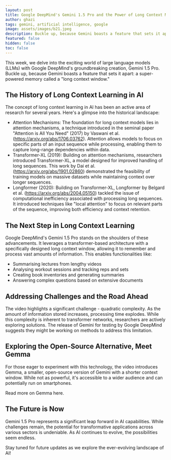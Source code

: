 ```yaml
---
layout: post
title: Google DeepMind's Gemini 1.5 Pro and the Power of Long Context Memory
author: ghazi
tags: gemini, artificial intelligence, google
image: assets/images/b21.jpeg
description: Buckle up, because Gemini boasts a feature that sets it apart, a super-powered memory called a long context window.
featured: false
hidden: false
toc: false
---
```


This week, we delve into the exciting world of large language models (LLMs) with Google DeepMind's groundbreaking creation, Gemini 1.5 Pro. Buckle up, because Gemini boasts a feature that sets it apart: a super-powered memory called a "long context window."

The History of Long Context Learning in AI
------------------------------------------

The concept of long context learning in AI has been an active area of research for several years. Here's a glimpse into the historical landscape:

-   Attention Mechanisms:  The foundation for long context models lies in attention mechanisms, a technique introduced in the seminal paper "Attention is All You Need" (2017) by Vaswani et al. (<https://arxiv.org/abs/1706.03762>). Attention allows models to focus on specific parts of an input sequence while processing, enabling them to capture long-range dependencies within data.
-   Transformer-XL (2019):  Building on attention mechanisms, researchers introduced Transformer-XL, a model designed for improved handling of long sequences. This work by Dai et al. (<https://arxiv.org/abs/1901.02860>) demonstrated the feasibility of training models on massive datasets while maintaining context over longer sequences.
-   Longformer (2020):  Building on Transformer-XL, Longformer by Belgard et al. (<https://arxiv.org/abs/2004.05150>) tackled the issue of computational inefficiency associated with processing long sequences. It introduced techniques like "local attention" to focus on relevant parts of the sequence, improving both efficiency and context retention.

The Next Step in Long Context Learning
--------------------------------------

Google DeepMind's Gemini 1.5 Pro stands on the shoulders of these advancements. It leverages a transformer-based architecture with a specifically designed long context window, allowing it to remember and process vast amounts of information. This enables functionalities like:

-   Summarising lectures from lengthy videos
-   Analysing workout sessions and tracking reps and sets
-   Creating book inventories and generating summaries
-   Answering complex questions based on extensive documents

Addressing Challenges and the Road Ahead
----------------------------------------

The video highlights a significant challenge - quadratic complexity. As the amount of information stored increases, processing time explodes. While this complexity is inherent to transformer networks, researchers are actively exploring solutions. The release of Gemini for testing by Google DeepMind suggests they might be working on methods to address this limitation.

Exploring the Open-Source Alternative, Meet Gemma
-------------------------------------------------

For those eager to experiment with this technology, the video introduces Gemma, a smaller, open-source version of Gemini with a shorter context window. While not as powerful, it's accessible to a wider audience and can potentially run on smartphones.

Read more on Gemma here.

The Future is Now
-----------------

Gemini 1.5 Pro represents a significant leap forward in AI capabilities. While challenges remain, the potential for transformative applications across various sectors is undeniable. As AI continues to evolve, the possibilities seem endless.

Stay tuned for future updates as we explore the ever-evolving landscape of AI!